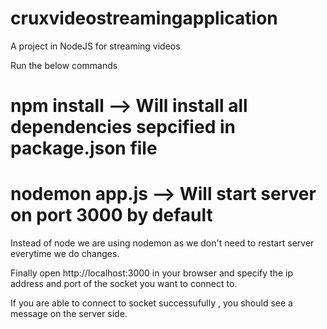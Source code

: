 # cruxvideostreamingapplication
A project in NodeJS for streaming videos

Run the below commands
# npm install --> Will install all dependencies sepcified in package.json file
# nodemon app.js --> Will start server on port 3000 by default

Instead of node we are using nodemon as we don't need to restart server everytime we do changes.

Finally open http://localhost:3000 in your browser and specify the ip address and port of the socket you want to connect to.

If you are able to connect to socket successufully , you should see a message on the server side.
